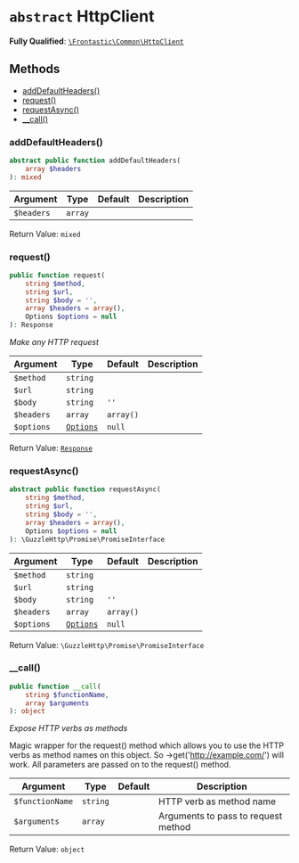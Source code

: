 # `abstract`  HttpClient

**Fully Qualified**: [`\Frontastic\Common\HttpClient`](../../src/php/HttpClient.php)

## Methods

* [addDefaultHeaders()](#adddefaultheaders)
* [request()](#request)
* [requestAsync()](#requestasync)
* [__call()](#__call)

### addDefaultHeaders()

```php
abstract public function addDefaultHeaders(
    array $headers
): mixed
```

Argument|Type|Default|Description
--------|----|-------|-----------
`$headers`|`array`||

Return Value: `mixed`

### request()

```php
public function request(
    string $method,
    string $url,
    string $body = '',
    array $headers = array(),
    Options $options = null
): Response
```

*Make any HTTP request*

Argument|Type|Default|Description
--------|----|-------|-----------
`$method`|`string`||
`$url`|`string`||
`$body`|`string`|`''`|
`$headers`|`array`|`array()`|
`$options`|[`Options`](HttpClient/Options.md)|`null`|

Return Value: [`Response`](HttpClient/Response.md)

### requestAsync()

```php
abstract public function requestAsync(
    string $method,
    string $url,
    string $body = '',
    array $headers = array(),
    Options $options = null
): \GuzzleHttp\Promise\PromiseInterface
```

Argument|Type|Default|Description
--------|----|-------|-----------
`$method`|`string`||
`$url`|`string`||
`$body`|`string`|`''`|
`$headers`|`array`|`array()`|
`$options`|[`Options`](HttpClient/Options.md)|`null`|

Return Value: `\GuzzleHttp\Promise\PromiseInterface`

### __call()

```php
public function __call(
    string $functionName,
    array $arguments
): object
```

*Expose HTTP verbs as methods*

Magic wrapper for the request() method which allows you to use the HTTP
verbs as method names on this object. So ->get('http://example.com/')
will work. All parameters are passed on to the request() method.

Argument|Type|Default|Description
--------|----|-------|-----------
`$functionName`|`string`||HTTP verb as method name
`$arguments`|`array`||Arguments to pass to request method

Return Value: `object`

